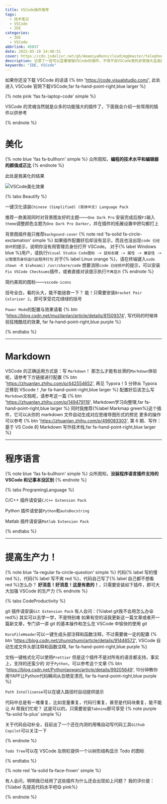```yaml
---
title: VSCode插件推荐
tags:
  - 技术笔记
  - VSCode
  - IDE
categories:
  - IDE
  - VSCode
abbrlink: 45037
date: 2022-05-10 14:40:51
cover: https://cdn.jsdelivr.net/gh/AmamiyaRenn/cloudimg@master/telephone_booth.jpg
description: 记录了一些可以显著增强VSCode的插件，不得不说VSCode真的非常强大且高颜值，前提是会配置
keywords: "IDE, VSCode"
---
```


如果你还没下载 VSCode 的话请
{% btn 'https://code.visualstudio.com/', 此处进入 VSCode 官网下载VSCode,far fa-hand-point-right,blue larger %}

{% note pink 'fas fa-laptop-code' simple %}

VSCode 的灵魂当然就是众多的功能强大的插件了，下面我会介绍一些常用的插件以供参考

{% endnote %}

# 美化

{% note blue 'fas fa-bullhorn' simple %}
众所周知，**编程的技术水平和编辑器的颜值成正比**
{% endnote %}

此处是我美化的结果

![VSCode美化效果](https://cdn.jsdelivr.net/gh/AmamiyaRenn/cloudimg@master/VSCode_Beautify.png)

{% tabs Beautify %}

<!-- tab 中文用户界面 @fas fa-image -->

一键汉化请装`Chinese (Simplified) (简体中文) Language Pack`

<!-- endtab -->

<!-- tab 编辑器主题 @fas fa-language" -->

推荐一款美观同时对背景图友好的主题——`One Dark Pro`
安装完成后按`F1`输入`theme`调整颜色主题为`One Dark Pro Darker`，并在插件的拓展设置中把勾都打上

<!-- endtab -->

<!-- tab 背景图 @fas fa-atom -->

背景图插件我只推荐`backgound-cover`
{% note red 'fa-solid fa-circle-exclamation' simple %}
如果插件配置好后却没有显示，而且也没出现`code 已经损坏`的提示，说明你没有用管理员身份打开 VSCode。
对于{% label Windows blue %}用户，请执行`Visual Studio Code图标 -> 鼠标右键 -> 属性 -> 兼容性 -> 以管理员身份运行此程序打勾`
对于{% label Linux orange %}，请在终端键入`sudo chown -R $(whoami) /usr/share/code`
想要消除`code 已经损坏`的提示，可以安装`Fix VSCode Checksums`插件，或者直接对该提示执行`不再显示`
{% endnote %}

<!-- endtab -->

<!-- tab 文件图标 @fas fa-icons -->

简约美观的图标——`vscode-icons`

<!-- endtab -->

<!-- tab 代码括号 @fas fa-chevron-left-->

括号全白，看的头大，能不能拯救一下？
能！只需要安装`Bracket Pair Colorizer 2`，即可享受花花绿绿的括号

<!-- endtab -->

<!-- tab 输入时粒子效果 @fas fa-bolt-->

`Power Mode`的配置与效果请看
{% btn 'https://blog.csdn.net/muzilanlan/article/details/81509374', 写代码的时候体验狂拽酷炫的效果, far fa-hand-point-right,blue purple %}

<!-- endtab -->

{% endtabs %}

---

# Markdown

VSCode 的正确运用方式是：写 `Markdown`！
那怎么才能有丝滑的`Markdown`体验呢，请参考下方链接进行配置
{% btn 'https://zhuanlan.zhihu.com/p/442554652', 再见 Typora！5 分钟从 Typora 迁移到 VScode！,far fa-hand-point-right,blue larger %}
配置好后该怎么写`Markdown`文档呢，请参考这一篇
{% btn 'https://zhuanlan.zhihu.com/p/149479119', Markdown学习向整理,far fa-hand-point-right,blue larger %}
同时我推荐{%label Markmap green%}这个插件，它可以从你的 markdown 文件自动生成对应思维导图形式的预览
更多的操作可以参考
{% btn 'https://zhuanlan.zhihu.com/p/496083303', 第 6 期、写作：基于 VS Code 的 Markdown 写作技术栈,far fa-hand-point-right,blue larger %}

---

# 程序语言

{% note blue 'fas fa-bullhorn' simple %}
众所周知，**没装程序语言插件支持的 VSCode 和记事本没区别**
{% endnote %}

{% tabs ProgramingLanguage %}

<!-- tab C/C++ @fa-solid fa-c -->

C/C++ 插件请安装`C/C++ Extension Pack`

<!-- endtab -->

<!-- tab Python @fab fa-python -->

Python 插件请安装`Python`和`autoDocstring`

<!-- endtab -->

<!-- tab Matlab -->

Matlab 插件请安装`Matlab Extension Pack`

<!-- endtab -->

{% endtabs %}

---

# 提高生产力！

{% note blue 'fa-regular fa-circle-question' simple %}
代码{% label 写的慢 red %}，代码{% label 写不爽 red %}，代码自己写了{% label 自己都不想看 red %}怎么办？
**好消息！好消息！这是有救的！**，只需要安装如下插件，即可大大加强 VSCode 的生产力
{% endnote %}

{% tabs CodeProductivity %}

<!-- tab git @fa-brands fa-git-alt -->

git 插件请安装`Git Extension Pack`
有人会问：{%label git我不会用怎么办😫 red%}
其实可以去学一学，不是特别难
如果有空的话我更新这一篇文章或者开一篇新文章，专门讲一讲 git 的基本操作和怎么在 VSCode 中愉快的使用 git

<!-- endtab -->

<!-- tab Header @fas fa-marker -->

`KoroFileHeader`可以一键生成头部注释和函数注释，不过需要做一定的配置
{% btn 'https://blog.csdn.net/zhumizhumi/article/details/91446572', VSCode 自动生成文件头部注释和函数注释, far fa-hand-point-right,blue purple %}

<!-- endtab -->

<!-- tab 文档格式化 @fa-solid fa-bars-staggered-->

文档一键格式化可以使用`Prettier`
但是这个插件不是对所有的语言都支持，事实上，支持的还蛮少的
对于`Python`，可以参考这个文章
{% btn 'https://blog.csdn.net/Pythonlaowan/article/details/99205649', 10分钟教你用YAPF让Python代码瞬间从丑陋变漂亮, far fa-hand-point-right,blue purple %}

<!-- endtab -->

<!-- tab 路径提示 @fa-brands fa-stackpath-->

`Path Intellisense`可以在键入路径时自动提供提示

<!-- endtab -->

<!-- tab 代码自动补全 @fa-solid fa-brain -->

代码中总是有一堆重复，比如变量重复，代码行重复，甚至是代码块重复，能不能让 AI 帮我们忙呢？
这是可以的，只需要安装`Tabnine`即可享受
{% note purple 'fa-solid fa-plus' simple %}

关于代码自动补全，目前出了一个还在内测的用嘴自动写代码工具`Github Copilot`可以关注一下

{% endnote %}

<!-- endtab -->

<!-- tab Todo Tree @fa-regular fa-circle-check-->

`Todo Tree`可以在 VSCode 左侧栏提供一个以树形结构显示 Todo 的图标

<!-- endtab -->

{% endtabs %}

{% note red 'fa-solid fa-face-frown' simple %}

有人会问，明明我已经用了这些插件为什么还会出现如上问题？
我的评价是：{%label 先提高代码水平吧😋 pink%}

{% endnote %}
